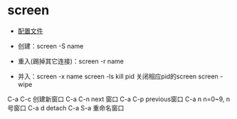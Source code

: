# screen

- [配置文件](https://github.com/dave-yxw/tools/tree/master/screen)

- 创建：screen -S name
- 重入(踢掉其它连接)：screen -r name
- 并入：screen -x name
screen -ls
kill pid  关闭相应pid的screen
screen -wipe
 
C-a C-c    创建新窗口
C-a C-n    next 窗口
C-a C-p    previous窗口
C-a n    n=0~9, n号窗口
C-a d    detach
C-a S-a     重命名窗口